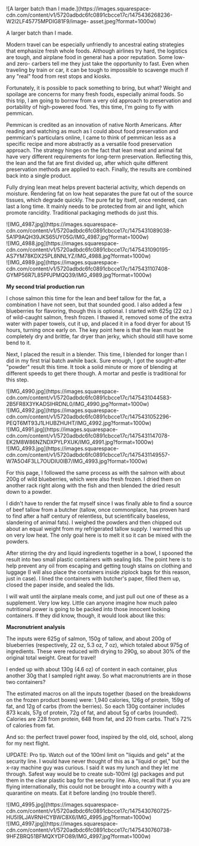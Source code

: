 ![A larger batch than I made.](https://images.squarespace-
cdn.com/content/v1/5720adbdc6fc0891cbcce17c/1475436268236-W2I2LF45775MPDIG81F9/image-
asset.jpeg?format=1000w)

A larger batch than I made.

Modern travel can be especially unfriendly to ancestral eating strategies that
emphasize fresh whole foods. Although airlines try hard, the logistics are
tough, and airplane food in general has a poor reputation. Some low- and zero-
carbers tell me they just take the opportunity to fast. Even when traveling by
train or car, it can be tough to impossible to scavenge much if any "real"
food from rest stops and kiosks.

Fortunately, it is possible to pack something to bring, but what? Weight and
spoilage are concerns for many fresh foods, especially animal foods. So this
trip, I am going to borrow from a very old approach to preservation and
portability of high-powered food. Yes, this time, I'm going to fly with
pemmican.

Pemmican is credited as an innovation of native North Americans. After reading
and watching as much as I could about food preservation and pemmican's
particulars online, I came to think of pemmican less as a specific recipe and
more abstractly as a versatile food preservation approach. The strategy hinges
on the fact that lean meat and animal fat have very different requirements for
long-term preservation. Reflecting this, the lean and the fat are first
divided up, after which quite different preservation methods are applied to
each. Finally, the results are combined back into a single product.

Fully drying lean meat helps prevent bacterial activity, which depends on
moisture. Rendering fat on low heat separates the pure fat out of the source
tissues, which degrade quickly. The pure fat by itself, once rendered, can
last a long time. It mainly needs to be protected from air and light, which
promote rancidity. Traditional packaging methods do just this.

![IMG_4987.jpg](https://images.squarespace-
cdn.com/content/v1/5720adbdc6fc0891cbcce17c/1475431089038-5A1P9AQH39JKS65UY05G/IMG_4987.jpg?format=1000w)  
![IMG_4988.jpg](https://images.squarespace-
cdn.com/content/v1/5720adbdc6fc0891cbcce17c/1475431090195-AS7YM78KDX25PL8NNLYZ/IMG_4988.jpg?format=1000w)  
![IMG_4989.jpg](https://images.squarespace-
cdn.com/content/v1/5720adbdc6fc0891cbcce17c/1475431107408-GYMP56R7L85PPJPMQQ39/IMG_4989.jpg?format=1000w)  

**My second trial production run**

I chose salmon this time for the lean and beef tallow for the fat, a
combination I have not seen, but that sounded good. I also added a few
blueberries for flavoring, though this is optional. I started with 625g (22
oz.) of wild-caught salmon, fresh frozen. I thawed it, removed some of the
extra water with paper towels, cut it up, and placed it in a food dryer for
about 15 hours, turning once early on. The key point here is that the lean
must be completely dry and brittle, far dryer than jerky, which should still
have some bend to it.

Next, I placed the result in a blender. This time, I blended for longer than I
did in my first trial batch awhile back. Sure enough, I got the sought-after
"powder" result this time. It took a solid minute or more of blending at
different speeds to get there though. A mortar and pestle is traditional for
this step.

![IMG_4990.jpg](https://images.squarespace-
cdn.com/content/v1/5720adbdc6fc0891cbcce17c/1475431044583-2B5FR8X3YKADSIHRDNL0/IMG_4990.jpg?format=1000w)  
![IMG_4992.jpg](https://images.squarespace-
cdn.com/content/v1/5720adbdc6fc0891cbcce17c/1475431052296-PEQT6MT93J1LHUBZHUHT/IMG_4992.jpg?format=1000w)  
![IMG_4991.jpg](https://images.squarespace-
cdn.com/content/v1/5720adbdc6fc0891cbcce17c/1475431147078-EK2M8W86NZNDXPYLPXUK/IMG_4991.jpg?format=1000w)  
![IMG_4993.jpg](https://images.squarespace-
cdn.com/content/v1/5720adbdc6fc0891cbcce17c/1475431149557-W7A5O4F3LL7OUDIU0IB7/IMG_4993.jpg?format=1000w)  

For this page, I followed the same process as with the salmon with about 200g
of wild blueberries, which were also fresh frozen. I dried them on another
rack right along with the fish and then blended the dried result down to a
powder.

I didn't have to render the fat myself since I was finally able to find a
source of beef tallow from a butcher (tallow, once commonplace, has proven
hard to find after a half century of relentless, but scientifically baseless,
slandering of animal fats). I weighed the powders and then chipped out about
an equal weight from my refrigerated tallow supply. I warmed this up on very
low heat. The only goal here is to melt it so it can be mixed with the
powders.

After stirring the dry and liquid ingredients together in a bowl, I spooned
the result into two small plastic containers with sealing lids. The point here
is to help prevent any oil from escaping and getting tough stains on clothing
and luggage (I will also place the containers inside ziplock bags for this
reason, just in case). I lined the containers with butcher's paper, filled
them up, closed the paper inside, and sealed the lids.

I will wait until the airplane meals come, and just pull out one of these as a
supplement. Very low key. Little can anyone imagine how much paleo nutritional
power is going to be packed into those innocent looking containers. If they
did know, though, it would look about like this:

 **Macronutrient analysis**

The inputs were 625g of salmon, 150g of tallow, and about 200g of blueberries
(respectively, 22 oz, 5.3 oz, 7 oz), which totaled about 975g of ingredients.
These were reduced with drying to 290g, so about 30% of the original total
weight. Great for travel!

I ended up with about 130g (4.6 oz) of content in each container, plus another
30g that I sampled right away. So what macronutrients are in those two
containers?

The estimated macros on all the inputs together (based on the breakdowns on
the frozen product boxes) were: 1,940 calories, 126g of protein, 159g of fat,
and 12g of carbs (from the berries). So each 130g container includes 873
kcals, 57g of protein, 72g of fat, and about 5g of carbs (rounded). Calories
are 228 from protein, 648 from fat, and 20 from carbs. That's 72% of calories
from fat.

And so: the perfect travel power food, inspired by the old, old, school, along
for my next flight.

UPDATE: Pro tip. Watch out of the 100ml limit on "liquids and gels" at the
security line. I would have never thought of this as a "liquid or gel," but
the x-ray machine guy was curious. I said it was my lunch and they let me
through. Safest way would be to create sub-100ml (g) packages and put them in
the clear plastic bag for the security line. Also, recall that if you are
flying internationally, this could not be brought into a country with a
quarantine on meats. Eat it before landing (no trouble there!).

![IMG_4995.jpg](https://images.squarespace-
cdn.com/content/v1/5720adbdc6fc0891cbcce17c/1475430760725-HU5I9LJAVRNHCYBWC8X6/IMG_4995.jpg?format=1000w)  
![IMG_4997.jpg](https://images.squarespace-
cdn.com/content/v1/5720adbdc6fc0891cbcce17c/1475430760738-9HFZBRQ51BFMQXYDFO89/IMG_4997.jpg?format=1000w)  

